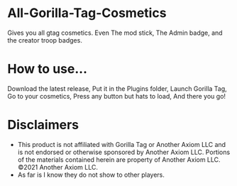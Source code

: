 # All-Gorilla-Tag-Cosmetics
Gives you all gtag cosmetics. Even The mod stick, The Admin badge, and the creator troop badges.

# How to use...
Download the latest release,
Put it in the Plugins folder,
Launch Gorilla Tag,
Go to your cosmetics,
Press any button but hats to load,
And there you go!

# Disclaimers
* This product is not affiliated with Gorilla Tag or Another Axiom LLC and is not endorsed or otherwise sponsored by Another Axiom LLC. Portions of the materials contained herein are property of Another Axiom LLC. ©2021 Another Axiom LLC.
* As far is I know they do not show to other players.
